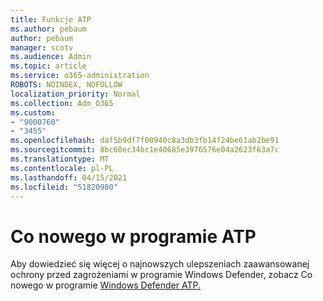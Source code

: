 ```yaml
---
title: Funkcje ATP
ms.author: pebaum
author: pebaum
manager: scotv
ms.audience: Admin
ms.topic: article
ms.service: o365-administration
ROBOTS: NOINDEX, NOFOLLOW
localization_priority: Normal
ms.collection: Adm_O365
ms.custom:
- "9000760"
- "3455"
ms.openlocfilehash: daf5b9df7f00940c8a3db3fb14f24be61ab2be91
ms.sourcegitcommit: 8bc60ec34bc1e40685e3976576e04a2623f63a7c
ms.translationtype: MT
ms.contentlocale: pl-PL
ms.lasthandoff: 04/15/2021
ms.locfileid: "51820980"
---
```

# <a name="whats-new-in-atp"></a>Co nowego w programie ATP

Aby dowiedzieć się więcej o najnowszych ulepszeniach zaawansowanej ochrony przed zagrożeniami w programie Windows Defender, zobacz Co nowego w programie [Windows Defender ATP.](https://www.microsoft.com/security/blog/2018/11/15/whats-new-in-windows-defender-atp/)